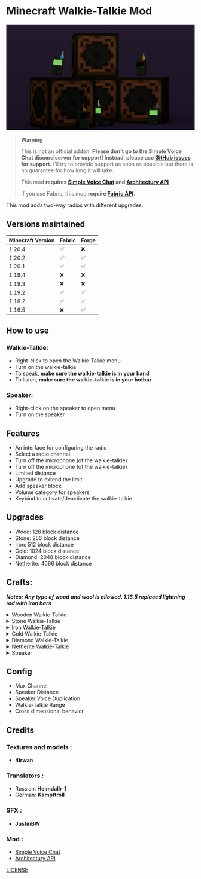 # Minecraft Walkie-Talkie Mod
![image](https://raw.githubusercontent.com/Flaton1/walkie-talkie-mod/1.20.4/gallery/walkie_talkie_large.png)
<!-- prettier-ignore-start -->
> **Warning**
>
> This is not an official addon. **Please don't go to the Simple Voice Chat discord server for support! Instead, please use [GitHub issues](https://github.com/Flaton1/walkie-talkie-mod/issues)
> for support.** I'll try to provide support as soon as possible but there is no guarantee for how long it will take.
>
> This mod **requires [Simple Voice Chat](https://github.com/henkelmax/simple-voice-chat) and [Architectury API](https://github.com/architectury/architectury-api)**
> 
> If you use Fabric, this mod **require [Fabric API](https://github.com/FabricMC/fabric).**
<!-- prettier-ignore-end -->

This mod adds two-way radios with different upgrades.

## Versions maintained
| Minecraft Version | Fabric | Forge |
|-------------------|--------|-------|
| 1.20.4            | ✅      | ❌     |
| 1.20.2            | ✅      | ✅     |
| 1.20.1            | ✅      | ✅     |
| 1.19.4            | ❌      | ❌     |
| 1.19.3            | ❌      | ❌     |
| 1.19.2            | ✅      | ✅     |
| 1.18.2            | ✅      | ✅     |
| 1.16.5            | ❌      | ✅     |

## How to use
### Walkie-Talkie:
+ Right-click to open the Walkie-Talkie menu
+ Turn on the walkie-talkie
+ To speak, **make sure the walkie-talkie is in your hand**
+ To listen, **make sure the walkie-talkie is in your hotbar**
### Speaker:
+ Right-click on the speaker to open menu
+ Turn on the speaker
## Features
+ An interface for configuring the radio
+ Select a radio channel
+ Turn off the microphone (of the walkie-talkie)
+ Turn off the microphone (of the walkie-talkie)
+ Limited distance
+ Upgrade to extend the limit
+ Add speaker block
+ Volume category for speakers
+ Keybind to activate/deactivate the walkie-talkie
## Upgrades
+ Wood: 128 block distance
+ Stone: 256 block distance
+ Iron: 512 block distance
+ Gold: 1024 block distance
+ Diamond: 2048 block distance
+ Netherite: 4096 block distance
## Crafts:
***Notes: Any type of wood and wool is allowed. 1.16.5 replaced lightning rod with iron bars***
<details>
  <summary>Wooden Walkie-Talkie</summary>

  ![image](https://raw.githubusercontent.com/Flaton1/walkie-talkie-mod/1.20.4/gallery/walkie_talkie_craft_wood.png)
</details>
<details>
  <summary>Stone Walkie-Talkie</summary>

![image](https://raw.githubusercontent.com/Flaton1/walkie-talkie-mod/1.20.4/gallery/walkie_talkie_craft_stone.png)
</details>
<details>
  <summary>Iron Walkie-Talkie</summary>

![image](https://raw.githubusercontent.com/Flaton1/walkie-talkie-mod/1.20.4/gallery/walkie_talkie_craft_iron.png)
</details>
<details>
  <summary>Gold Walkie-Talkie</summary>

![image](https://raw.githubusercontent.com/Flaton1/walkie-talkie-mod/1.20.4/gallery/walkie_talkie_craft_gold.png)
</details>
<details>
  <summary>Diamond Walkie-Talkie</summary>

![image](https://raw.githubusercontent.com/Flaton1/walkie-talkie-mod/1.20.4/gallery/walkie_talkie_craft_diamond.png)
</details>
<details>
  <summary>Netherite Walkie-Talkie</summary>

![image](https://raw.githubusercontent.com/Flaton1/walkie-talkie-mod/1.20.4/gallery/walkie_talkie_craft_netherite.png)
</details>
<details>
  <summary>Speaker</summary>

![image](https://raw.githubusercontent.com/Flaton1/walkie-talkie-mod/1.20.4/gallery/walkie_talkie_craft_speaker.png)
</details>

## Config
+ Max Channel
+ Speaker Distance
+ Speaker Voice Duplication
+ Walkie-Talkie Range
+ Cross dimensional behavior
## Credits
### Textures and models :
+ **4irwan**

### Translators :
+ Russian: **Heimdallr-1**
+ German: **Kampftroll**

### SFX :
+ **JustinBW**

### Mod :
+ [Simple Voice Chat](https://github.com/henkelmax/simple-voice-chat)
+ [Architectury API](https://github.com/architectury/architectury-api)

[LICENSE](https://raw.githubusercontent.com/Flaton1/walkie-talkie-mod/1.20.4/LICENSE)
